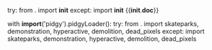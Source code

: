  try:
    from . import __init__
  except:
    import __init__
{{__init__.__doc__}}
  
  with __import__('pidgy').pidgyLoader():
    try:
      from . import skateparks, demonstration, hyperactive, demolition, dead_pixels
    except:
      import skateparks, demonstration, hyperactive, demolition, dead_pixels

